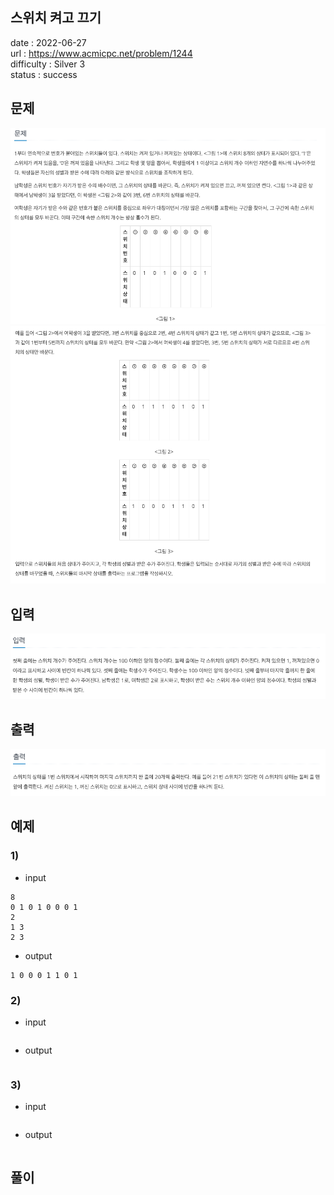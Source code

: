 스위치 켜고 끄기
---

date : 2022-06-27   
url : https://www.acmicpc.net/problem/1244   
difficulty : Silver 3   
status : success

문제
---
![img.png](img.png)
![img_1.png](img_1.png)

입력
---
![img_2.png](img_2.png)

출력
---
![img_3.png](img_3.png)

예제
--

### 1)
- input
```
8
0 1 0 1 0 0 0 1
2
1 3
2 3
```

- output
```
1 0 0 0 1 1 0 1
```

### 2)

- input
```
```

- output
```
```

### 3)

- input
```
```

- output
```
```

풀이
---


